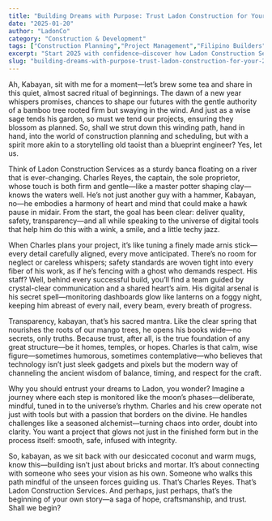 ```yaml
---
title: "Building Dreams with Purpose: Trust Ladon Construction for Your 2025 Projects"
date: "2025-01-20"
author: "LadonCo"
category: "Construction & Development"
tags: ["Construction Planning","Project Management","Filipino Builders","Construction Transparency","Safety Standards"]
excerpt: "Start 2025 with confidence—discover how Ladon Construction Services combines craftsmanship, transparency, and technological prowess to turn your visions into reality. Trust in their balanced approach for safe and successful building projects."
slug: "building-dreams-with-purpose-trust-ladon-construction-for-your-2025-projects"
---
```


Ah, Kabayan, sit with me for a moment—let’s brew some tea and share in this quiet, almost sacred ritual of beginnings. The dawn of a new year whispers promises, chances to shape our futures with the gentle authority of a bamboo tree rooted firm but swaying in the wind. And just as a wise sage tends his garden, so must we tend our projects, ensuring they blossom as planned. So, shall we strut down this winding path, hand in hand, into the world of construction planning and scheduling, but with a spirit more akin to a storytelling old taoist than a blueprint engineer? Yes, let us.

Think of Ladon Construction Services as a sturdy banca floating on a river that is ever-changing. Charles Reyes, the captain, the sole proprietor, whose touch is both firm and gentle—like a master potter shaping clay—knows the waters well. He’s not just another guy with a hammer, Kabayan, no—he embodies a harmony of heart and mind that could make a hawk pause in midair. From the start, the goal has been clear: deliver quality, safety, transparency—and all while speaking to the universe of digital tools that help him do this with a wink, a smile, and a little techy jazz.

When Charles plans your project, it’s like tuning a finely made arnis stick—every detail carefully aligned, every move anticipated. There’s no room for neglect or careless whispers; safety standards are woven tight into every fiber of his work, as if he’s fencing with a ghost who demands respect. His staff? Well, behind every successful build, you’ll find a team guided by crystal-clear communication and a shared heart’s aim. His digital arsenal is his secret spell—monitoring dashboards glow like lanterns on a foggy night, keeping him abreast of every nail, every beam, every breath of progress.

Transparency, kabayan, that’s his sacred mantra. Like the clear spring that nourishes the roots of our mango trees, he opens his books wide—no secrets, only truths. Because trust, after all, is the true foundation of any great structure—be it homes, temples, or hopes. Charles is that calm, wise figure—sometimes humorous, sometimes contemplative—who believes that technology isn’t just sleek gadgets and pixels but the modern way of channeling the ancient wisdom of balance, timing, and respect for the craft.

Why you should entrust your dreams to Ladon, you wonder? Imagine a journey where each step is monitored like the moon’s phases—deliberate, mindful, tuned in to the universe’s rhythm. Charles and his crew operate not just with tools but with a passion that borders on the divine. He handles challenges like a seasoned alchemist—turning chaos into order, doubt into clarity. You want a project that glows not just in the finished form but in the process itself: smooth, safe, infused with integrity.

So, kabayan, as we sit back with our desiccated coconut and warm mugs, know this—building isn’t just about bricks and mortar. It’s about connecting with someone who sees your vision as his own. Someone who walks this path mindful of the unseen forces guiding us. That’s Charles Reyes. That’s Ladon Construction Services. And perhaps, just perhaps, that’s the beginning of your own story—a saga of hope, craftsmanship, and trust. Shall we begin?